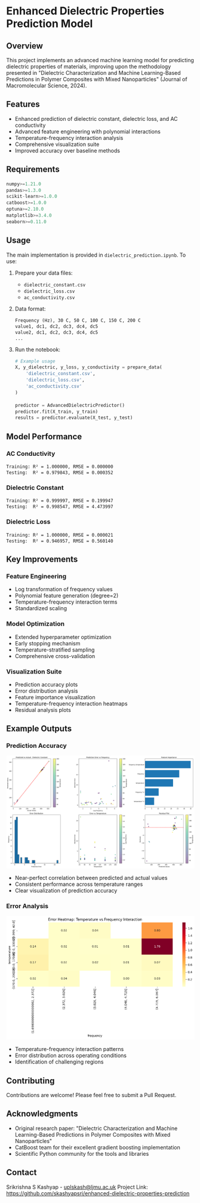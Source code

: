 # Enhanced Dielectric Properties Prediction Model

## Overview

This project implements an advanced machine learning model for predicting dielectric properties of materials, improving upon the methodology presented in "Dielectric Characterization and Machine Learning-Based Predictions in Polymer Composites with Mixed Nanoparticles" (Journal of Macromolecular Science, 2024).

## Features

- Enhanced prediction of dielectric constant, dielectric loss, and AC conductivity
- Advanced feature engineering with polynomial interactions
- Temperature-frequency interaction analysis
- Comprehensive visualization suite
- Improved accuracy over baseline methods

## Requirements

```python
numpy>=1.21.0
pandas>=1.3.0
scikit-learn>=1.0.0
catboost>=1.0.0
optuna>=2.10.0
matplotlib>=3.4.0
seaborn>=0.11.0
```

## Usage

The main implementation is provided in `dielectric_prediction.ipynb`. To use:

1. Prepare your data files:

   - `dielectric_constant.csv`
   - `dielectric_loss.csv`
   - `ac_conductivity.csv`

2. Data format:

   ```
   Frequency (Hz), 30 C, 50 C, 100 C, 150 C, 200 C
   value1, dc1, dc2, dc3, dc4, dc5
   value2, dc1, dc2, dc3, dc4, dc5
   ...
   ```

3. Run the notebook:

   ```python
   # Example usage
   X, y_dielectric, y_loss, y_conductivity = prepare_data(
       'dielectric_constant.csv',
       'dielectric_loss.csv',
       'ac_conductivity.csv'
   )

   predictor = AdvancedDielectricPredictor()
   predictor.fit(X_train, y_train)
   results = predictor.evaluate(X_test, y_test)
   ```

## Model Performance

### AC Conductivity

```
Training: R² = 1.000000, RMSE = 0.000000
Testing:  R² = 0.979843, RMSE = 0.000352
```

### Dielectric Constant

```
Training: R² = 0.999997, RMSE = 0.199947
Testing:  R² = 0.998547, RMSE = 4.473997
```

### Dielectric Loss

```
Training: R² = 1.000000, RMSE = 0.000021
Testing:  R² = 0.946957, RMSE = 0.560140
```

## Key Improvements

### Feature Engineering

- Log transformation of frequency values
- Polynomial feature generation (degree=2)
- Temperature-frequency interaction terms
- Standardized scaling

### Model Optimization

- Extended hyperparameter optimization
- Early stopping mechanism
- Temperature-stratified sampling
- Comprehensive cross-validation

### Visualization Suite

- Prediction accuracy plots
- Error distribution analysis
- Feature importance visualization
- Temperature-frequency interaction heatmaps
- Residual analysis plots

## Example Outputs

### Prediction Accuracy

![Dielectric Constant Prediction](results/dielectric_constant_res.png)

- Near-perfect correlation between predicted and actual values
- Consistent performance across temperature ranges
- Clear visualization of prediction accuracy

### Error Analysis

![Error Analysis](results/dielectric_loss_error_heatmap.png)

- Temperature-frequency interaction patterns
- Error distribution across operating conditions
- Identification of challenging regions

## Contributing

Contributions are welcome! Please feel free to submit a Pull Request.

## Acknowledgments

- Original research paper: "Dielectric Characterization and Machine Learning-Based Predictions in Polymer Composites with Mixed Nanoparticles"
- CatBoost team for their excellent gradient boosting implementation
- Scientific Python community for the tools and libraries

## Contact

Srikrishna S Kashyap - uplskash@ljmu.ac.uk
Project Link: https://github.com/skashyapsri/enhanced-dielectric-properties-prediction
